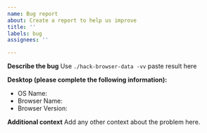 ```yaml
---
name: Bug report
about: Create a report to help us improve
title: ''
labels: bug
assignees: ''

---
```


**Describe the bug**
Use `./hack-browser-data -vv` paste result here


**Desktop (please complete the following information):**
 - OS Name: 
 - Browser Name:
 - Browser Version:

**Additional context**
Add any other context about the problem here.
